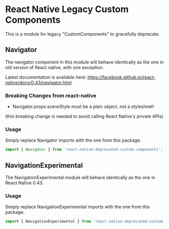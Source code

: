 # React Native Legacy Custom Components

This is a module for legacy "CustomComponents" to gracefully deprecate.

## Navigator

The navigator component in this module will behave identically as the one in old version of React native, with one exception:

Latest documentation is available here: https://facebook.github.io/react-native/docs/0.43/navigator.html


### Breaking Changes from react-native

- Navigator.props.sceneStyle must be a plain object, not a stylesheet!

(this breaking change is needed to avoid calling React Native's private APIs)

### Usage

Simply replace Navigator imports with the one from this package.

```js
import { Navigator } from 'react-native-deprecated-custom-components';
```

## NavigationExperimental

The NavigationExperimental module will behave identically as the one in React Native 0.43.

### Usage

Simply replace NavigationExperimental imports with the one from this package.

```js
import { NavigationExperimental } from 'react-native-deprecated-custom-components';
```
